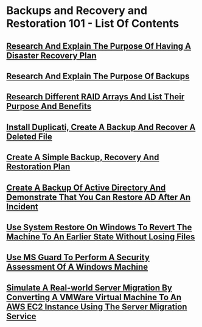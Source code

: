 # Backups and Recovery and Restoration 101 - List Of Contents

## [Research And Explain The Purpose Of Having A Disaster Recovery Plan](https://github.com/aaronamran/MSAF-System-Administration-Fundamentals/blob/main/Backups%20and%20Recovery%20and%20Restoration%20101/research-purpose-disaster-recovery-plan.md)

## [Research And Explain The Purpose Of Backups](https://github.com/aaronamran/MSAF-System-Administration-Fundamentals/blob/main/Backups%20and%20Recovery%20and%20Restoration%20101/research-purpose-of-backups.md)

## [Research Different RAID Arrays And List Their Purpose And Benefits](https://github.com/aaronamran/MSAF-System-Administration-Fundamentals/blob/main/Backups%20and%20Recovery%20and%20Restoration%20101/research-raid-arrays-purpose-benefits.md)

## [Install Duplicati, Create A Backup And Recover A Deleted File](https://github.com/aaronamran/MSAF-System-Administration-Fundamentals/blob/main/Backups%20and%20Recovery%20and%20Restoration%20101/duplicati-create-backup-recover-deleted-file.md)

## [Create A Simple Backup, Recovery And Restoration Plan](https://github.com/aaronamran/MSAF-System-Administration-Fundamentals/blob/main/Backups%20and%20Recovery%20and%20Restoration%20101/create-simple-backup-recovery-restoration-plan.md)

## [Create A Backup Of Active Directory And Demonstrate That You Can Restore AD After An Incident](https://github.com/aaronamran/MSAF-System-Administration-Fundamentals/blob/main/Backups%20and%20Recovery%20and%20Restoration%20101/backup-active-directory-restore-after-incident.md)

## [Use System Restore On Windows To Revert The Machine To An Earlier State Without Losing Files](https://github.com/aaronamran/MSAF-System-Administration-Fundamentals/blob/main/Backups%20and%20Recovery%20and%20Restoration%20101/windows-system-restore-revert-machine.md)

## [Use MS Guard To Perform A Security Assessment Of A Windows Machine]()

## [Simulate A Real-world Server Migration By Converting A VMWare Virtual Machine To An AWS EC2 Instance Using The Server Migration Service](https://github.com/aaronamran/MSAF-System-Administration-Fundamentals/blob/main/Backups%20and%20Recovery%20and%20Restoration%20101/convert-vmware-to-aws-ec2-instance.md)

